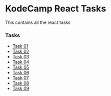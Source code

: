 # KodeCamp React Tasks
 This contains all the react tasks
### Tasks
<!-- - [Task 00](./react_task_00/README.md) -->
- [Task 01](./react_task_01/README.md)
- [Task 02](./react_task_02/README.md)
- [Task 03](./react_task_03/README.md)
- [Task 04](./react_task_04/README.md)
- [Task 05](./react_task_05/README.md)
- [Task 06](./react_task_06/README.md)
- [Task 07](./react_task_07/README.md)
- [Task 08](./react_task_08/README.md)
- [Task 09](./react_task_09/README.md)
